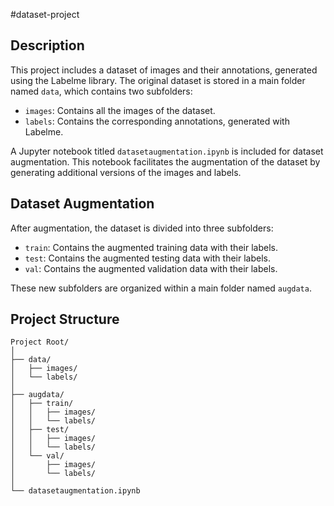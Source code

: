 #dataset-project

## Description

This project includes a dataset of images and their annotations, generated using the Labelme library. The original dataset is stored in a main folder named `data`, which contains two subfolders:
- `images`: Contains all the images of the dataset.
- `labels`: Contains the corresponding annotations, generated with Labelme.

A Jupyter notebook titled `datasetaugmentation.ipynb` is included for dataset augmentation. This notebook facilitates the augmentation of the dataset by generating additional versions of the images and labels.

## Dataset Augmentation

After augmentation, the dataset is divided into three subfolders:
- `train`: Contains the augmented training data with their labels.
- `test`: Contains the augmented testing data with their labels.
- `val`: Contains the augmented validation data with their labels.

These new subfolders are organized within a main folder named `augdata`.

## Project Structure

```plaintext
Project Root/
│
├── data/
│   ├── images/
│   └── labels/
│
├── augdata/
│   ├── train/
│   │   ├── images/
│   │   └── labels/
│   ├── test/
│   │   ├── images/
│   │   └── labels/
│   └── val/
│       ├── images/
│       └── labels/
│
└── datasetaugmentation.ipynb
